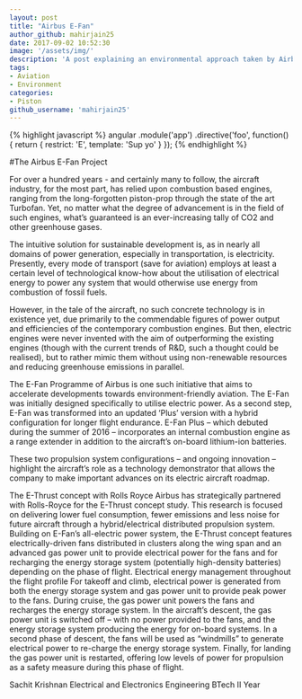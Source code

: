 ```yaml
---
layout: post
title: "Airbus E-Fan"
author_github: mahirjain25
date: 2017-09-02 10:52:30
image: '/assets/img/'
description: 'A post explaining an environmental approach taken by Airbus'
tags:
- Aviation
- Environment
categories:
- Piston
github_username: 'mahirjain25'
---
```


{% highlight javascript %}
angular
  .module('app')
  .directive('foo', function() {
    return {
      restrict: 'E',
      template: 'Sup yo'
    }
  });
{% endhighlight %}



#The Airbus E-Fan Project

For over a hundred years - and certainly many to follow, the aircraft
industry, for the most part, has relied upon combustion based engines,
ranging from the long-forgotten piston-prop through the state of the art
Turbofan. Yet, no matter what the degree of advancement is in the field
of such engines, what’s guaranteed is an ever-increasing tally of CO2
and other greenhouse gases.

The intuitive solution for sustainable development is, as in nearly all
domains of power generation, especially in transportation, is
electricity. Presently, every mode of transport (save for aviation)
employs at least a certain level of technological know-how about the
utilisation of electrical energy to power any system that would
otherwise use energy from combustion of fossil fuels.

However, in the tale of the aircraft, no such concrete technology is in
existence yet, due primarily to the commendable figures of power output
and efficiencies of the contemporary combustion engines. But then,
electric engines were never invented with the aim of outperforming the
existing engines (though with the current trends of R&D, such a thought
could be realised), but to rather mimic them without using non-renewable
resources and reducing greenhouse emissions in parallel.


The E-Fan Programme of Airbus is one such initiative that aims to
accelerate developments towards environment-friendly aviation. The E-Fan
was initially designed specifically to utilise electric power. As a
second step, E-Fan was transformed into an updated ‘Plus’ version with a
hybrid configuration for longer flight endurance. E-Fan Plus – which
debuted during the summer of 2016 – incorporates an internal combustion
engine as a range extender in addition to the aircraft’s on-board
lithium-ion batteries.

These two propulsion system configurations – and ongoing innovation –
highlight the aircraft’s role as a technology demonstrator that allows
the company to make important advances on its electric aircraft roadmap.

The E-Thrust concept with Rolls Royce Airbus has strategically partnered
with Rolls-Royce for the E-Thrust concept study. This research is
focused on delivering lower fuel consumption, fewer emissions and less
noise for future aircraft through a hybrid/electrical distributed
propulsion system. Building on E-Fan’s all-electric power system, the
E-Thrust concept features electrically-driven fans distributed in
clusters along the wing span and an advanced gas power unit to provide
electrical power for the fans and for recharging the energy storage
system (potentially high-density batteries) depending on the phase of
flight. Electrical energy management throughout the flight profile For
takeoff and climb, electrical power is generated from both the energy
storage system and gas power unit to provide peak power to the fans.
During cruise, the gas power unit powers the fans and recharges the
energy storage system. In the aircraft’s descent, the gas power unit is
switched off – with no power provided to the fans, and the energy
storage system producing the energy for on-board systems. In a second
phase of descent, the fans will be used as “windmills” to generate
electrical power to re-charge the energy storage system. Finally, for
landing the gas power unit is restarted, offering low levels of power
for propulsion as a safety measure during this phase of flight.

Sachit Krishnan Electrical and Electronics Engineering BTech II Year
